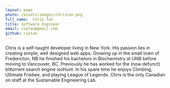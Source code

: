 ```yaml
---
layout: page
photo: /assets/images/christan.png
full_name:  Chris Tan
title: Software Engineer
email: csytan@gmail.com
github: csytan
---
```

Chris is a self-taught developer living in New York. His passion lies in creating simple, well designed web apps. Growing up in the small town of Fredericton, NB he finished his bachelors in Biochemistry at UNB before moving to Vancouver, BC. Previously he has worked for the (now defunct) bittorrent search engine isoHunt. In his spare time he enjoys Climbing, Ultimate Frisbee, and playing League of Legends. Chris is the only Canadian on staff at the Sustainable Engineering Lab. 
